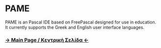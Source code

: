 PAME
====

PAME is an Pascal IDE based on FreePascal designed for use in education. It currently supports the Greek and English user interface languages.

### [→ Main Page / Κεντρική Σελίδα ←](http://samartzidis.github.io/education/pame/)
